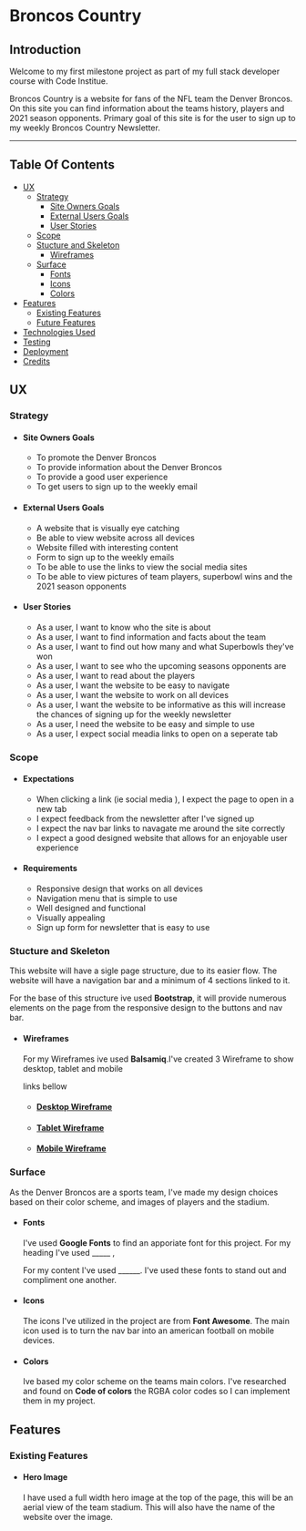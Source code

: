 # **Broncos Country**

## **Introduction**

Welcome to my first milestone project as part of my full stack developer course with Code Institue.

Broncos Country is a website for fans of the NFL team the Denver Broncos. On this site you can find 
information about the teams history, players and  2021 season opponents. Primary goal of this site 
is for the user to sign up to my weekly Broncos Country Newsletter.

---
<a></a>
## Table Of Contents ##
* [UX](#ux)
    * [Strategy](#Strategy)
        * [Site Owners Goals](#Site-Owners-Goals)
        * [External Users Goals](#External-Users-Goals)
        * [User Stories](User-Stories)
     * [Scope](#Scope)
     * [Stucture and Skeleton](#Stucture-andSkeleton)
        * [Wireframes](#Wireframes)
    * [Surface](#Surface)
        * [Fonts](#Typography)
        * [Icons](#Icons)
        * [Colors](#Colors)
* [Features](#Features)
    * [Existing Features](#Existing-Features)
    * [Future Features](#Future-Features)
* [Technologies Used](#Technologies-Used)
* [Testing](#Testing)
* [Deployment](#Deployment)
* [Credits](#Credits)

<a name="ux"></a>
## **UX**

<a></a>
### **Strategy**


* #### **Site Owners Goals**
    * To promote the Denver Broncos
    * To provide information about the Denver Broncos
    * To provide a good user experience 
    * To get users to sign up to the weekly email 

* #### **External Users Goals**
    * A website that is visually eye catching 
    * Be able to view website across all devices
    * Website filled with interesting content
    * Form to sign up to the weekly emails
    * To be able to use the links to view the social media sites 
    * To be able to view pictures of team players, superbowl wins and the 2021 season opponents

* #### **User Stories**
    * As a user, I want to know who the site is about
    * As a user, I want to find information and facts about the team 
    * As a user, I want to find out how many and what Superbowls they've won
    * As a user, I want to see who the upcoming seasons opponents are
    * As a user, I want to read about the players 
    * As a user, I want the website to be easy to navigate 
    * As a user, I want the website to work on all devices
    * As a user, I want the website to be informative as this will increase the chances of signing up for
    the weekly newsletter 
    * As a user, I need the website to be easy and simple to use 
    * As a user, I expect social meadia links to open on a seperate tab
<a></a>
### **Scope**

* #### **Expectations**
    * When clicking a link (ie social media ), I expect the page to open in a new tab
    * I expect feedback from the newsletter after I've signed up
    * I expect the nav bar links to navagate me around the site correctly 
    * I expect a good designed website that allows for an enjoyable user experience 

* #### **Requirements**
    * Responsive design that works on all devices 
    * Navigation menu that is simple to use 
    * Well designed and functional
    * Visually appealing
    * Sign up form for newsletter that is easy to use 

    <a></a>
### **Stucture and Skeleton**
This website will have a sigle page structure, due to its easier flow. The website will have a navigation bar and a minimum of 4 sections linked to it.

For the base of this structure ive used __Bootstrap__, it will provide numerous elements on the page from the responsive design to the buttons and nav bar.

<a></a>
* #### **Wireframes**
    For my Wireframes ive used __Balsamiq__.I've created 3 Wireframe to show desktop, tablet and mobile 

    links bellow 

    * #### [**__Desktop Wireframe__**]()
    * #### [**__Tablet Wireframe__**]()
    * #### [**__Mobile Wireframe__**]()

    <a></a>
### **Surface**
As the Denver Broncos are a sports team, I've made my design choices based on their color scheme, and images of players and the stadium.

<a></a>
* #### **Fonts**
    I've used __Google Fonts__ to find an apporiate font for this project. For my heading I've used _____ , 

    For my content I've used ______. I've used these fonts to stand out  and compliment one another.

<a></a>
* #### **Icons**
    The icons I've utilized in the project are from __Font Awesome__. The main icon used is to turn the nav bar into an american football on mobile devices.

<a></a>
* #### **Colors**
    Ive based my color scheme on the teams main     colors.
    I've researched and found on __Code of colors__ the RGBA color codes so I can implement them in my project.

<a></a>
## **Features**

<a></a>
### **Existing Features**

*   #### **Hero Image**

     I have used a full width hero image at the top of the page, this will be an aerial view of the team stadium. This will also have the name of the website over the image.
